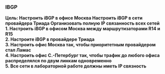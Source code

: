 ### IBGP
**Цель: Настроить iBGP в офисе Москва Настроить iBGP в сети провайдера Триада Организовать полную IP связанность всех сетей**  
**1. Настроить iBGP в офисом Москва между маршрутизаторами R14 и R15**  
**2. Настроите iBGP в провайдере Триада**  
**3. Настроить офис Москва так, чтобы приоритетным провайдером стал Ламас**  
**4. Настроить офис С.-Петербург так, чтобы трафик до любого офиса распределялся по двум линкам одновременно**  
**5. Все сети в лабораторной работе должны иметь IP связность**  

